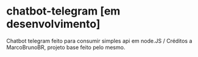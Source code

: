 # chatbot-telegram [em desenvolvimento]

Chatbot telegram feito para consumir simples api em node.JS / Créditos a MarcoBrunoBR, projeto base feito pelo mesmo.
